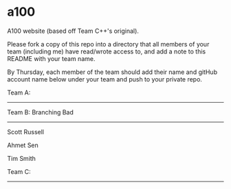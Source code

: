 a100
====

A100 website (based off Team C++'s original).


Please fork a copy of this repo into a directory that all members of your team (including me) have read/wrote access to,
and add a note to this README with your team name.

By Thursday, each member of the team should add their name and gitHub account name below under your team and push to your private repo.


Team A:
_______




Team B: Branching Bad
_______
Scott Russell

Ahmet Sen

Tim Smith

Team C:
_______







